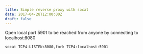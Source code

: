 ```yaml
---
title: Simple reverse proxy with socat
date: 2017-04-28T12:00:00Z
draft: false
---
```

Open local port 5901 to be reached from anyone by connecting to localhost:8080 

    socat TCP4-LISTEN:8080,fork TCP4:localhost:5901

